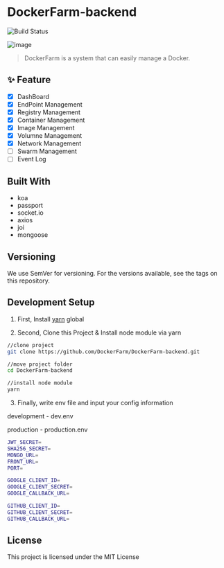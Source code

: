 # DockerFarm-backend

![Build Status](http://jenkins.dockerfarm.cf/buildStatus/icon?job=DockerFarm-backend/master)

![image](https://user-images.githubusercontent.com/2585676/45164345-3824ac00-b22d-11e8-8582-f401e7b9dca8.png)

> DockerFarm is a system that can easily manage a Docker.



## ✨ Feature

- [x] DashBoard
- [x] EndPoint Management
- [x] Registry Management
- [x] Container Management
- [x] Image Management
- [x] Volumne Management
- [x] Network Management
- [ ] Swarm Management
- [ ] Event Log

## Built With

* koa
* passport
* socket.io
* axios
* joi
* mongoose

## Versioning
We use SemVer for versioning. For the versions available, see the tags on this repository.


## Development Setup

1. First, Install [yarn](https://yarnpkg.com/en/) global 


2. Second, Clone this Project & Install node module via yarn 

```sh
//clone project
git clone https://github.com/DockerFarm/DockerFarm-backend.git

//move project folder
cd DockerFarm-backend 

//install node module
yarn 
```

3. Finally, write env file and input your config information 

development - dev.env

production - production.env

```sh
JWT_SECRET=
SHA256_SECRET=
MONGO_URL=
FRONT_URL=
PORT=

GOOGLE_CLIENT_ID=
GOOGLE_CLIENT_SECRET=
GOOGLE_CALLBACK_URL=

GITHUB_CLIENT_ID=
GITHUB_CLIENT_SECRET=
GITHUB_CALLBACK_URL=
```

## License 

This project is licensed under the MIT License
